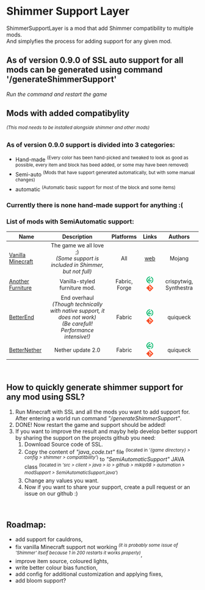 # Shimmer Support Layer

ShimmerSupportLayer is a mod that add Shimmer compatibility to multiple mods.</br>
And simplyfies the process for adding support for any given mod.

## As of version 0.9.0 of SSL auto support for all mods can be generated using command '/generateShimmerSupport'

*Run the command and restart the game*

## Mods with added compatibylity

<sup>*(This mod needs to be installed alongside shimmer and other mods)*</sup>

### As of version 0.9.0 support is divided into 3 categories:
- Hand-made 
<sup>(Every color has been hand-picked and tweaked to look as good as possible, every item and block has beed added, or some may have been removed)</sup>
- Semi-auto <sup>(Mods that have support generated automatically, but with some manual changes)</sup>
- automatic <sup>(Automatic basic support for most of the block and some items)</sup>

### Currently there is none hand-made support for anything :(

### List of mods with SemiAutomatic support:

| Name | Description | Platforms | Links | Authors |
| --- | :---: | :---: | :---: | :---: |
| [Vanilla Minecraft](https://www.minecraft.net) | The game we all love ;)</br>*(Some support is included in Shimmer, but not full)* | All | [web](https://www.minecraft.net) | Mojang |
| [Another Furniture](https://modrinth.com/mod/another-furniture) | Vanilla-styled furniture mod. | Fabric, Forge | [![Modrinth Logo](https://raw.githubusercontent.com/TheUsefulLists/assets/main/Images/Platform_Icons/Modrinth.png)](https://modrinth.com/mod/another-furniture) [![Github Logo](https://raw.githubusercontent.com/TheUsefulLists/assets/main/Images/Platform_Icons/Github.png)](https://github.com/starfish-studios/AnotherFurniture) | crispytwig, Synthestra |
| [BetterEnd](https://modrinth.com/mod/betterend) | End overhaul</br>*(Though technically with native support, it does not work)*</br>*(Be carefull! Performance intensive!)* | Fabric | [![Modrinth Logo](https://raw.githubusercontent.com/TheUsefulLists/assets/main/Images/Platform_Icons/Modrinth.png)](https://modrinth.com/mod/betterend) [![Github Logo](https://raw.githubusercontent.com/TheUsefulLists/assets/main/Images/Platform_Icons/Github.png)](https://github.com/quiqueck/BetterEnd) | quiqueck |
| [BetterNether](https://modrinth.com/mod/betternether) | Nether update 2.0 | Fabric | [![Modrinth Logo](https://raw.githubusercontent.com/TheUsefulLists/assets/main/Images/Platform_Icons/Modrinth.png)](https://modrinth.com/mod/betternether) [![Github Logo](https://raw.githubusercontent.com/TheUsefulLists/assets/main/Images/Platform_Icons/Github.png)](https://github.com/quiqueck/BetterNether) | quiqueck |

</br>

## How to quickly generate shimmer support for any mod using SSL?

1. Run Minecraft with SSL and all the mods you want to add support for. After entering a world run command *"/generateShimmerSupport"*.
2. DONE! Now restart the game and support should be added!
3. If you want to improve the result and mayby help develop better support by sharing the support on the projects github you need:
    1. Download Source code of SSL.
    2. Copy the content of *"java_code.txt"* file <sup>(located in *'{game directory} > config > shimmer > compatitbility'*)</sup> to *"SemiAutomaticSupport"* JAVA class <sup>(located in *'src > client > java > io > github > mikip98 > automation > modSupport > SemiAutomaticSupport.java'*)</sup>
    3. Change any values you want.
    4. Now if you want to share your support, create a pull request or an issue on our github :)

</br>

## Roadmap:

- add support for cauldrons,
- fix vanilla Minecraft support not working <sup>*(it is probably some issue of 'Shimmer' itself because 1 in 200 restarts it works properly)*</sup>,
- improve item source, coloured lights,
- write better colour bias function,
- add config for additional customization and applying fixes,
- add bloom support?
